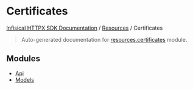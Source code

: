 # Certificates

[Infisical HTTPX SDK Documentation](../../README.md#infisical-httpx-sdk-documentation) / [Resources](../index.md#resources) / Certificates

> Auto-generated documentation for [resources.certificates](../../../src/infisical/resources/certificates/__init__.py) module.

## Modules

- [Api](./api.md)
- [Models](./models.md)
